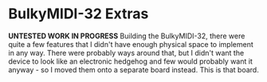 # BulkyMIDI-32 Extras
**UNTESTED WORK IN PROGRESS**
Building the BulkyMIDI-32, there were quite a few features that I didn't have enough physical space to implement in any way. There were probably ways around that, but I didn't want the device to look like an electronic hedgehog and few would probably want it anyway - so I moved them onto a separate board instead. This is that board.
